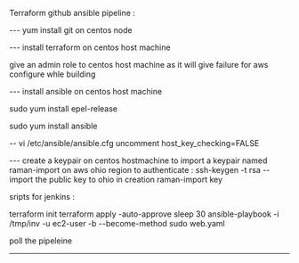 
 Terraform github ansible pipeline :


--- yum install git on centos node

--- install terraform on centos host machine

give an admin role to centos host machine as it will give failure for aws configure whle building

--- install ansible on centos host machine 

sudo yum install epel-release

sudo yum install ansible


-- vi /etc/ansible/ansible.cfg
   uncomment host_key_checking=FALSE


--- create a keypair on centos hostmachine to import a keypair named raman-import on aws ohio region to authenticate :
ssh-keygen -t rsa
-- import the public key to ohio in creation raman-import key

sripts for jenkins :


 terraform init
 terraform apply -auto-approve
 sleep 30
 ansible-playbook -i /tmp/inv -u ec2-user -b --become-method sudo web.yaml



poll the pipeleine
*****

